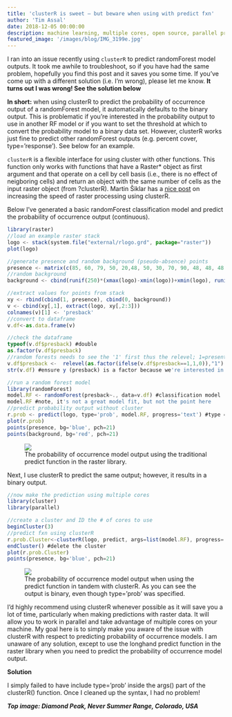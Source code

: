 ```yaml
---
title: 'clusterR is sweet – but beware when using with predict fxn'
author: 'Tim Assal'
date: 2018-12-05 00:00:00
description: machine learning, multiple cores, open source, parallel processing, R statistics, remote sensing, science communication, spatial statistics, species distribution modeling
featured_image: '/images/blog/IMG_3199e.jpg'
---
```


I ran into an issue recently using `clusterR` to predict randomForest
model outputs. It took me awhile to troubleshoot, so if you have had
the same problem, hopefully you find this post and it saves you some
time. If you’ve come up with a different solution (i.e. I’m wrong),
please let me know. **It turns out I was wrong! See the solution below**

**In short:** when using clusterR to predict the probability of
occurrence output of a randomForest model, it automatically defaults to
the binary output. This is problematic if you’re interested in the
probability output to use in another RF model or if you want to set the
threshold at which to convert the probability model to a binary data
set. However, clusterR works just fine to predict other randomForest
outputs (e.g. percent cover, type=’response’). See below for an example.

`clusterR` is a flexible interface for using cluster with other
functions. This function only works with functions that have a Raster\*
object as first argument and that operate on a cell by cell basis (i.e.,
there is no effect of neigboring cells) and return an object with the
same number of cells as the input raster object (from ?clusterR). Martin
Šiklar has a [nice
post](https://www.gis-blog.com/increasing-the-speed-of-raster-processing-with-r-part-33-cluster/)
on increasing the speed of raster processing using clusterR.

Below I’ve generated a basic randomForest classification model and
predict the probability of occurrence output (continuous).

``` js
library(raster)
//load an example raster stack
logo <- stack(system.file("external/rlogo.grd", package="raster"))
plot(logo)

//generate presence and random background (pseudo-absence) points
presence <- matrix(c(85, 60, 79, 50, 20,48, 50, 30, 70, 90, 48, 48, 48, 53, 50, 46, 54, 70, 84, 85, 74, 84, 95, 85, 66, 42, 26, 4, 19, 17, 5, 52, 10, 68, 50, 52, 18, 20, 30, 60, 7, 14, 26, 29, 39, 45, 51, 56, 46, 38, 31, 22, 34, 60, 70, 73, 63, 46, 43, 28), ncol=2)
//random background
background <- cbind(runif(250)*(xmax(logo)-xmin(logo))+xmin(logo), runif(250)*(ymax(logo)-ymin(logo))+ymin(logo))

//extract values for points from stack
xy <- rbind(cbind(1, presence), cbind(0, background))
v <- cbind(xy[,1], extract(logo, xy[,2:3]))
colnames(v)[1] <- 'presback'
//convert to dataframe
v.df<-as.data.frame(v)

//check the dataframe
typeof(v.df$presback) #double
as.factor(v.df$presback)
//random forests needs to see the '1' first thus the relevel; 1=present, 0=absent; 
v.df$presback <-  relevel(as.factor(ifelse(v.df$presback==1,1,0)),"1")
str(v.df) #ensure y (presback) is a factor because we're interested in a classification, not a regression

//run a random forest model
library(randomForest)
model.RF <- randomForest(presback~., data=v.df) #classification model 
model.RF #note, it's not a great model fit, but not the point here
//predict probability output without cluster
r.prob <- predict(logo, type='prob', model.RF, progress='text') #type = 'prob' -> probability of occurrence model
plot(r.prob)
points(presence, bg='blue', pch=21)
points(background, bg='red', pch=21)
```
<figure>
  <img src='../../images/blog/RF_predict_longhand.jpeg'>
  <figcaption>The probability of occurrence model output using the traditional predict
function in the raster library.</figcaption>
</figure>

Next, I use clusterR to predict the same output; however, it results in
a binary output.

``` js
//now make the prediction using multiple cores
library(cluster)
library(parallel)

//create a cluster and ID the # of cores to use
beginCluster(3)
//predict fxn using clusterR
r.prob.Cluster<-clusterR(logo, predict, args=list(model.RF), progress='text', type='prob')
endCluster() #delete the cluster
plot(r.prob.Cluster)
points(presence, bg='blue', pch=21)
```
<figure>
  <img src='../../images/blog/RF_predict_usingCluster.jpeg'>
  <figcaption>The probability of occurrence model output when using the predict
function in tandem with clusterR. As you can see the output is binary,
even though type=’prob’ was specified.</figcaption>
</figure>

I’d highly recommend using clusterR whenever possible as it will save
you a lot of time, particularly when making predictions with raster
data. It will allow you to work in parallel and take advantage of
multiple cores on your machine. My goal here is to simply make you aware
of the issue with clusterR with respect to predicting probability of
occurrence models. I am unaware of any solution, except to use the
longhand predict function in the raster library when you need to predict
the probability of occurrence model output.

**Solution**

I simply failed to have include type=’prob’ inside the args() part of
the clusterR() function. Once I cleaned up the syntax, I had no problem!

***Top image: Diamond Peak, Never Summer Range, Colorado, USA***
